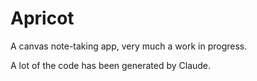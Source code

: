 # Apricot

A canvas note-taking app, very much a work in progress.

A lot of the code has been generated by Claude.